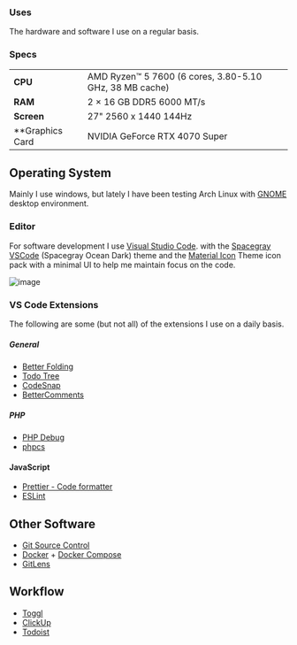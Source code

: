 ### Uses
The hardware and software I use on a regular basis.

### Specs

|                 |                                                          |
| ----------------| ---------------------------------------------------------|
| **CPU**         | AMD Ryzen™ 5 7600 (6 cores, 3.80-5.10 GHz, 38 MB cache)  |
| **RAM**         | 2 × 16 GB DDR5 6000 MT/s                                 |
| **Screen**      | 27" 2560 x 1440 144Hz                                    |
| **Graphics Card | NVIDIA GeForce RTX 4070 Super                            |

Operating System
----------------

Mainly I use windows, but lately I have been testing Arch Linux with [GNOME](https://www.gnome.org) desktop environment.

### Editor

For software development I use [ Visual Studio Code](https://code.visualstudio.com/). with the [Spacegray VSCode](https://marketplace.visualstudio.com/items?itemName=ionutvmi.spacegray-vscode) (Spacegray Ocean Dark) theme and the [Material Icon](https://marketplace.visualstudio.com/items?itemName=PKief.material-icon-theme) Theme icon pack with a minimal UI to help me maintain focus on the code.

![image](https://github.com/user-attachments/assets/d0baebfb-b666-4ef6-b041-6a97c2b5b489)


### VS Code Extensions

The following are some (but not all) of the extensions I use on a daily basis.

##### General
  
  - [Better Folding](https://marketplace.visualstudio.com/items?itemName=MohammadBaqer.better-folding)
  - [Todo Tree](https://marketplace.visualstudio.com/items?itemName=Gruntfuggly.todo-tree)	
  - [CodeSnap](https://marketplace.visualstudio.com/items?itemName=adpyke.codesnap)
  - [BetterComments](https://marketplace.visualstudio.com/items?itemName=aaron-bond.better-comments)
  
##### PHP

  - [PHP Debug](https://marketplace.visualstudio.com/items?itemName=xdebug.php-debug)
  - [phpcs](https://marketplace.visualstudio.com/items?itemName=ikappas.phpcs)

#### JavaScript

  - [Prettier - Code formatter](https://marketplace.visualstudio.com/items?itemName=esbenp.prettier-vscode)
  - [ESLint](https://marketplace.visualstudio.com/items?itemName=dbaeumer.vscode-eslint)

Other Software
--------------

  - [Git Source Control](https://git-scm.com)
  - [Docker](https://www.docker.com) + [Docker Compose](https://docs.docker.com/compose/)
  - [GitLens](https://marketplace.visualstudio.com/items?itemName=eamodio.gitlens)

Workflow
--------------
  - [Toggl](https://toggl.com/)
  - [ClickUp](https://clickup.com/)
  - [Todoist](https://todoist.com)

